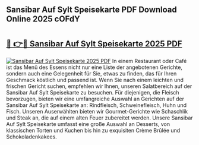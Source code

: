 ## Sansibar Auf Sylt Speisekarte PDF Download Online 2025 cOFdY

# <h2><a href="http://gc99etf.nevu.top/?p=Sansibar+Auf+Sylt+Speisekarte">🔗 👉🔴 Sansibar Auf Sylt Speisekarte 2025 PDF</a></h2>

[![Sansibar Auf Sylt Speisekarte 2025 PDF](https://i.imgur.com/dBaPXMq.png)](http://gc99etf.nevu.top/?p=Sansibar+Auf+Sylt+Speisekarte)
In einem Restaurant oder Café ist das Menü des Essens nicht nur eine Liste der angebotenen Gerichte, sondern auch eine Gelegenheit für Sie, etwas zu finden, das für Ihren Geschmack köstlich und passend ist. Wenn Sie nach einem leichten und frischen Gericht suchen, empfehlen wir Ihnen, unseren Salatbereich auf der Sansibar Auf Sylt Speisekarte zu besuchen. Für diejenigen, die Fleisch bevorzugen, bieten wir eine umfangreiche Auswahl an Gerichten auf der Sansibar Auf Sylt Speisekarte an: Rindfleisch, Schweinefleisch, Huhn und Fisch. Unseren Auserwählten bieten wir Gourmet-Gerichte wie Schaschlik und Steak an, die auf einem alten Feuer zubereitet werden. Unsere Sansibar Auf Sylt Speisekarte umfasst eine große Auswahl an Desserts, von klassischen Torten und Kuchen bis hin zu exquisiten Crème Brûlée und Schokoladenkakees.

